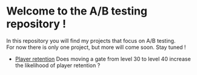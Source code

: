 # Welcome to the A/B testing repository !


In this repository you will find my projects that focus on A/B testing.  
For now there is only one project, but more will come soon. Stay tuned !

- [Player retention](https://github.com/mariamelboudi/AB_testing/tree/main/player_retention)
Does moving a gate from level 30 to level 40 increase the likelihood of player retention ?
